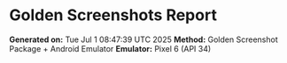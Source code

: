 # Golden Screenshots Report

**Generated on:** Tue Jul  1 08:47:39 UTC 2025
**Method:** Golden Screenshot Package + Android Emulator
**Emulator:** Pixel 6 (API 34)

